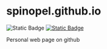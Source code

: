 # spinopel.github.io

![Static Badge](https://img.shields.io/badge/status-idea-yellow?labelColor=yhjgjhj)
[![Static Badge](https://img.shields.io/badge/try-online-blue)](https://html-css-js.com/?html=%3C!DOCTYPE%20html%3E%0A%3Chtml%3E%0A%3Chead%3E%0A%3Ctitle%3EHTML%20CSS%20JS%3C/title%3E%0A%3C/head%3E%0A%3Cbody%3E%0A%3Ch1%20i$*$d=%22welcome%22%3EHTML%20CSS%20JS%3C/h1%3E%0A%3Cp%3EWelcome%20to%20HTML-CSS-JS.com%3C/p%3E%0A%3Cp%3EOnline%20HTML,%20CSS%20and%20JavaScript%20editor%20%0Awith%20instant%20preview.%3C/p%3E%0A%3C/body%3E%0A%3C/html%3E&css=/*%20CSS%20styles%20*/%0Ah1%20%7B%0Afont-family:%20Impact,%20sans-serif;%0Acolor:%20#000000;%0A%7D%0A%09%20%20&js=//%20JavaScript%0Adocument.getElementById('welcome').innerText%20+=%20%0A%22%20Editors%22;%0A)

Personal web page on github
